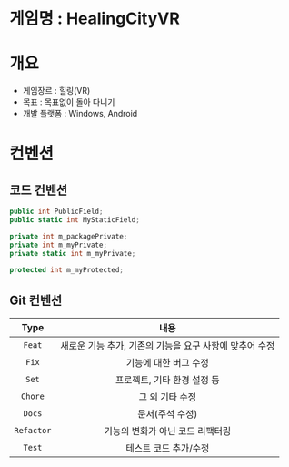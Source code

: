 # 게임명 : HealingCityVR
# 개요
- 게임장르 : 힐링(VR)
- 목표 : 목표없이 돌아 다니기
- 개발 플랫폼 : Windows, Android

# 컨벤션

## 코드 컨벤션
```cs
public int PublicField;
public static int MyStaticField;

private int m_packagePrivate;
private int m_myPrivate;
private static int m_myPrivate;

protected int m_myProtected;
```

## Git 컨벤션
| Type | 내용 |
| :----: | :----: |
| `Feat`	| 새로운 기능 추가, 기존의 기능을 요구 사항에 맞추어 수정 |
| `Fix` |	기능에 대한 버그 수정 |
| `Set`	 | 프로젝트, 기타 환경 설정 등 |
| `Chore` |	그 외 기타 수정 |
| `Docs` |	문서(주석 수정) |
| `Refactor` | 	기능의 변화가 아닌 코드 리팩터링 |
| `Test` |	테스트 코드 추가/수정 |
